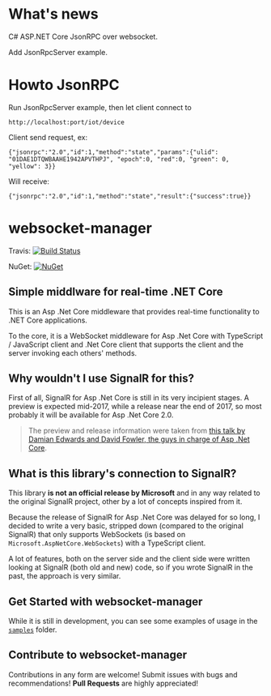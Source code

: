 # What's news
C# ASP.NET Core JsonRPC over websocket.

Add JsonRpcServer example.

# Howto JsonRPC

Run JsonRpcServer example, then let client connect to

```
http://localhost:port/iot/device
```
Client send request, ex:

```
{"jsonrpc":"2.0","id":1,"method":"state","params":{"ulid": "01DAE1DTQWBAAHE1942APVTHPJ", "epoch":0, "red":0, "green": 0, "yellow": 3}}
```
Will receive:
```
{"jsonrpc":"2.0","id":1,"method":"state","result":{"success":true}}
```
# websocket-manager

Travis: [![Build Status](https://travis-ci.org/radu-matei/websocket-manager.svg?branch=master)](https://travis-ci.org/radu-matei/websocket-manager)

NuGet: [![NuGet](https://img.shields.io/nuget/v/WebSocketManager.svg)](https://www.nuget.org/packages/WebSocketManager)

Simple middlware for real-time .NET Core
----------------------------------------

This is an Asp .Net Core middleware that provides real-time functionality to .NET Core applications. 

To the core, it is a WebSocket middleware for Asp .Net Core with TypeScript / JavaScript client and .Net Core client that supports the client and the server invoking each others' methods.

Why wouldn't I use SignalR for this?
------------------------------------

First of all, SignalR for Asp .Net Core is still in its very incipient stages. A preview is expected mid-2017, while a release near the end of 2017, so most probably it will be available for Asp .Net Core 2.0. 

> The preview and release information were taken from [this talk by Damian Edwards and David Fowler, the guys in charge of Asp .Net Core](https://vimeo.com/204078084).

What is this library's connection to SignalR?
----------------------------------------------

This library **is not an official release by Microsoft** and in any way related to the original SignalR project, other by a lot of concepts inspired from it. 

Because the release of SignalR for Asp .Net Core was delayed for so long, I decided to write a very basic, stripped down (compared to the original SignalR) that only supports WebSockets (is based on `Microsoft.AspNetCore.WebSockets`) with a TypeScript client.

A lot of features, both on the server side and the client side were written looking at SignalR (both old and new) code, so if you wrote SignalR in the past, the approach is very similar.

Get Started with **websocket-manager**
--------------------------------------

While it is still in development, you can see some examples of usage in the [`samples`](/samples) folder.

Contribute to **websocket-manager**
-----------------------------------

Contributions in any form are welcome! Submit issues with bugs and recommendations! 
**Pull Requests** are highly appreciated!
